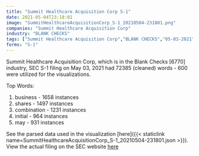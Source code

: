 ```yaml
---
title: "Summit Healthcare Acquisition Corp S-1"
date: 2021-05-04T23:18:01
image: "SummitHealthcareAcquisitionCorp_S-1_20210504-231801.png"
companies: "Summit Healthcare Acquisition Corp"
industry: "BLANK CHECKS"
tags: ["Summit Healthcare Acquisition Corp","BLANK CHECKS","05-03-2021","S-1"]
forms: "S-1"
---
```

Summit Healthcare Acquisition Corp, which is in the Blank Checks [6770] industry, SEC S-1 filing on May 03, 2021 had 72385 (cleaned) words - 600 were utilized for the visualizations.

Top Words:
1. business - 1658 instances
2. shares - 1497 instances
3. combination - 1231 instances
4. initial - 964 instances
5. may - 931 instances


See the parsed data used in the visualization [here]({{< staticlink name=SummitHealthcareAcquisitionCorp_S-1_20210504-231801.json >}}).  
View the actual filing on the SEC website [here](https://www.sec.gov/Archives/edgar/data/1839185/0001193125-21-147994.txt)